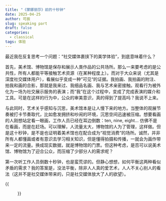 ```yaml
---
title: "《蒙娜丽莎》前的十秒钟"
date: 2025-04-25
author: 可辰
slug: speaking part
draft: false
categories:
  - classical
tags: 体验
---
```


最近我在反复思考一个问题：“社交媒体裹挟下的美学体验”，到底意味着什么？

首先，美术馆、博物馆是保存和展示人类作品的公共场所。那么一来要考虑的是公共性，所有人都能平等接触艺术资源（在某种程度上）。而对于大众来说（尤其是深度社交媒体用户），看展似乎变成一种”可见“的证据。我拍画、我拍画的附注、拍我和画的合影，那就是我来过、我细品名画、我与艺术亲密接触。观看行为被外化为一场为社交展示服务的表演；而“我”在这个过程中，变成了完成表演的媒介和工具。可是在这样的行为中，公众的审美意识，真的得到了提高吗？我说不上来。

与此同时，艺术关乎感知与沉思，美术馆本是让人慢下来的地方。当整体的观展节奏被打卡节奏取代，比如愈发拥挤和吵闹的环境，沉思空间迅速被压缩。想要看画的人刚想站定看一眼画，工作人员已经在耳边倒数：ten, nine, eight… 仿佛不是在看画，而是在赶场。可以理解，人流量太大，博物馆的人为了管理，这样做。但是这十秒钟，是不是也证明着美术馆也在配合成为“视觉消费”的场所。诚然，并非所有人都懂画或者有意识去学习相关知识，但是懂得拍摄和传播，一就会为画作带来一定的流量。换成现实数据，就是博物馆的门票。但这种考虑，是否可以说美术馆、博物馆为了迎合公众，而压缩了少部分人的需求呢？

第一次听工作人员倒数十秒钟，也是蛮荒谬的。但静心想想，如何平衡这两种看似矛盾的需求？我的答案是，没法平衡，除非人人真的爱艺术，人人不关心别人的看法（这并不是社交媒体带来的，只是社交媒体放大了人的欲望）。

{{<figure src="/images/Mona Lisa.jpg" title="画作与观众的影子" width="360">}}
